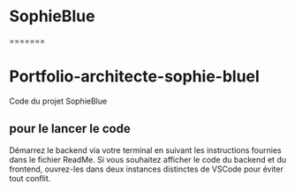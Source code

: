 # SophieBlue
=======
# Portfolio-architecte-sophie-bluel

Code du projet SophieBlue

## pour le lancer le code

Démarrez le backend via votre terminal en suivant les instructions fournies dans le fichier ReadMe.
Si vous souhaitez afficher le code du backend et du frontend, ouvrez-les dans deux instances distinctes de VSCode pour éviter tout conflit.
